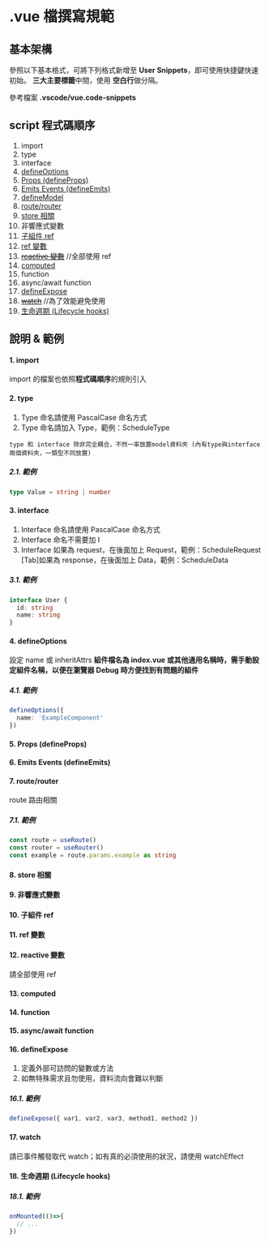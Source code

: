 # .vue 檔撰寫規範

## 基本架構

參照以下基本格式，可將下列格式新增至 **User Snippets**，即可使用快捷鍵快速初始。
**三大主要標籤**中間，使用 **空白行**做分隔。

參考檔案 **.vscode/vue.code-snippets**

## script 程式碼順序

1. import
2. type
3. interface
4. [defineOptions](https://vue-macros.sxzz.moe/macros/define-options.html)
5. [Props (defineProps)](https://cn.vuejs.org/guide/components/props.html)
6. [Emits Events (defineEmits)](https://cn.vuejs.org/guide/components/events.html#component-events)
7. [defineModel](https://vuejs.org/guide/components/v-model.html)
8. [route/router](https://router.vuejs.org/zh/guide/advanced/composition-api.html#vue-router-%E5%92%8C-%E7%BB%84%E5%90%88%E5%BC%8F-api)
9. [store 相關](https://pinia.vuejs.org/zh/core-concepts/#using-the-store)
10. 非響應式變數
11. [子組件 ref](https://cn.vuejs.org/guide/essentials/template-refs.html#template-refs)
12. [ref 變數](https://cn.vuejs.org/api/reactivity-core.html#ref)
13. ~~[reactive 變數](https://cn.vuejs.org/api/reactivity-core.html#reactive)~~ //全部使用 ref 
14. [computed](https://cn.vuejs.org/api/reactivity-core.html#computed)
15. function
16. async/await function
17. [defineExpose](https://vuejs.org/api/sfc-script-setup.html#defineexpose)
18. ~~[watch](https://cn.vuejs.org/api/reactivity-core.html#watch)~~ //為了效能避免使用
19. [生命週期 (Lifecycle hooks)](https://cn.vuejs.org/api/composition-api-lifecycle.html)

## 說明 & 範例

#### 1. import

import 的檔案也依照**程式碼順序**的規則引入

#### 2. type

1. Type 命名請使用 PascalCase 命名方式
2. Type 命名請加入 Type，範例：ScheduleType

`type 和 interface 除非完全耦合，不然一率放置model資料夾 (內有type與interface兩個資料夾，一類型不同放置)`

##### 2.1. 範例

```ts
type Value = string | number
```

#### 3. interface

1. Interface 命名請使用 PascalCase 命名方式
2. Interface 命名不需要加 I
3. Interface 如果為 request，在後面加上 Request，範例：ScheduleRequest
   [Tab]如果為 response，在後面加上 Data，範例：ScheduleData

##### 3.1. 範例

```ts
interface User {
  id: string
  name: string
}
```

#### 4. defineOptions

設定 name 或 inheritAttrs
**組件檔名為 index.vue 或其他通用名稱時，需手動設定組件名稱，以便在瀏覽器 Debug 時方便找到有問題的組件**

##### 4.1. 範例

```ts
defineOptions({
  name: 'ExampleComponent'
})
```

#### 5. Props (defineProps)

#### 6. Emits Events (defineEmits)

#### 7. route/router

route 路由相關

##### 7.1. 範例
```ts
const route = useRoute()
const router = useRouter()
const example = route.params.example as string
```

#### 8. store 相關

#### 9. 非響應式變數

#### 10. 子組件 ref

#### 11. ref 變數

#### 12. reactive 變數

請全部使用 ref

#### 13. computed

#### 14. function

#### 15. async/await function

#### 16. defineExpose

1. 定義外部可訪問的變數或方法
2. 如無特殊需求且勿使用，資料流向會難以判斷

##### 16.1. 範例
```ts
defineExpose({ var1, var2, var3, method1, method2 })
```

#### 17. watch

請已事件觸發取代 watch；如有真的必須使用的狀況，請使用 watchEffect

#### 18. 生命週期 (Lifecycle hooks)

##### 18.1. 範例
```ts
onMounted(()=>{
  // ...
})
```